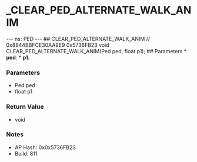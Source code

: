# _CLEAR_PED_ALTERNATE_WALK_ANIM

--- ns: PED --- ## CLEAR_PED_ALTERNATE_WALK_ANIM  // 0x8844BBFCE30AA9E9 0x5736FB23 void CLEAR_PED_ALTERNATE_WALK_ANIM(Ped ped, float p1);   ## Parameters * **ped**: * **p1**:

### Parameters
* Ped ped
* float p1

### Return Value
* void

### Notes
* AP Hash: 0x0x5736FB23
* Build: 811

